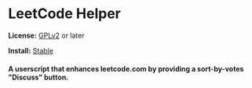 # LeetCode Helper
**License:** [GPLv2](http://www.gnu.org/licenses/old-licenses/gpl-2.0.html) or later

**Install:** [Stable](https://rawgit.com/zanetu/userscripts/master/leetcode_helper/leetcode_helper.user.js)

#### A userscript that enhances leetcode.com by providing a sort-by-votes "Discuss" button.